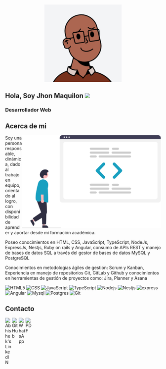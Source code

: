 <div align="center">
<img src="avatar.png"  width="250px"/>
</div>

## Hola, Soy Jhon Maquilon <img src="https://media.giphy.com/media/hvRJCLFzcasrR4ia7z/giphy.gif" width="25px"/> 


### Desarrollador Web


 ## Acerca de mi
<img align="right" src="https://github.com/JFredMC/JFredMC/blob/main/undraw_code_review_re_woeb.svg" width="450" height="300"/>
 
Soy una persona responsable, dinámica, dado al trabajo en equipo, orientado al logro, con disponibilidad de aprender y aportar desde mi formación académica.

Poseo conocimientos en HTML, CSS, JavaScript, TypeScript, NodeJs, ExpressJs, Nestjs, Ruby on rails y Angular, consumo de APIs REST y manejo de bases de datos SQL a través del gestor de bases de datos MySQL y PostgreSQL

Conocimientos en metodologías ágiles de gestión: Scrum y Kanban, Experiencia en manejo de repositorios Git, GitLab y Github y conocimientos en herramientas de gestión de proyectos como: Jira, Planner y Asana

<p>
  <img alt="HTML5" src="https://img.shields.io/badge/-HTML5-fff?style=flat-square&logo=html5&logoColor=blanco" />
  <img alt="CSS" src="https://img.shields.io/badge/-CSS-007ACC?style=flat-square&logo=CSS3&logoColor=white" />
  <img alt="JavaScript" src="https://img.shields.io/badge/-JS-F0db4f?style=flat-square&logo=javascript&logoColor=white" />
  <img alt="TypeScript" src="https://img.shields.io/badge/-TS-3178c6?style=flat-square&logo=typescript&logoColor=white" />
  <img alt="Nodejs" src="https://img.shields.io/badge/-Nodejs-43853d?style=flat-square&logo=Node.js&logoColor=white" />
  <img alt="Nestjs" src="https://img.shields.io/badge/Nestjs-%23E0234E.svg?style=flat-square&logo=nestjs&logoColor=white" />
  <img alt="express" src="https://img.shields.io/badge/-Express-AFACAB?style=flat-square&logo=express&logoColor=white" />
  <img alt="Angular" src="https://img.shields.io/badge/Angular-%23DD0031.svg?style=flat-square&logo=angular&logoColor=white" />
  <img alt="Mysql" src="https://img.shields.io/badge/-Mysql-254E70?style=flat-square&logo=mysql&logoColor=white" />
  <img alt="Postgres" src="https://img.shields.io/badge/Postgres-%23316192.svg?style=flat-square&logo=postgresql&logoColor=white" />
  <img alt="Git" src="https://img.shields.io/badge/-Git-F05032?style=flat-square&logo=git&logoColor=white" />

</p>

## Contacto
<a href="https://www.linkedin.com/in/jfredmc/">
  <img align="left" alt="Abhishek's LinkedIN" width="22px" src="https://cdn-icons-png.flaticon.com/128/145/145807.png" />
</a>
<a href="https://github.com/JFredMC/">
  <img align="left" alt="GitHub" width="22px" src="https://cdn-icons-png.flaticon.com/512/2111/2111432.png" />
</a>
<a href="https://api.whatsapp.com/send?phone=573106643807">
  <img align="left" alt="WhatsApp" width="22px" src="https://cdn-icons-png.flaticon.com/512/1051/1051272.png" />
</a>

<a href="https://github.com/JFredMC/JFredMC/blob/main/Jhon_Maquilon_Perfil.pdf">
  <img align="left" alt="PDF" width="22px" src="https://cdn-icons-png.flaticon.com/512/337/337946.png" />
</a>

<!--
**JFredMC/JFredMC** is a ✨ _special_ ✨ repository because its `README.md` (this file) appears on your GitHub profile.

Here are some ideas to get you started:

- 🔭 I’m currently working on ...
- 🌱 I’m currently learning ...
- 👯 I’m looking to collaborate on ...
- 🤔 I’m looking for help with ...
- 💬 Ask me about ...
- 📫 How to reach me: ...
- 😄 Pronouns: ...
- ⚡ Fun fact: ...
-->
